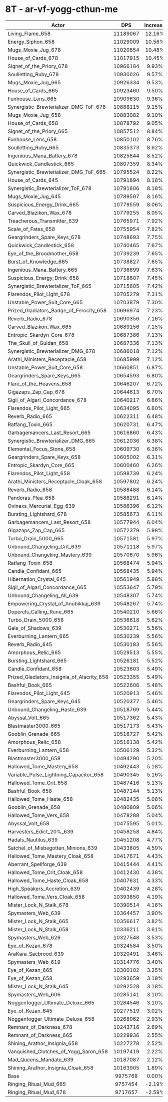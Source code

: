 # 8T - ar-vf-yogg-cthun-me
| Actor | DPS | Increase |
|---|:---:|:---:|
|Living_Flame_658|11189067|12.16%|
|Energy_Siphon_658|11029009|10.56%|
|Mugs_Moxie_Jug_678|11020854|10.48%|
|House_of_Cards_678|11017915|10.45%|
|Signet_of_the_Priory_678|10966184|9.93%|
|Soulletting_Ruby_678|10930026|9.57%|
|Mugs_Moxie_Jug_665|10926334|9.53%|
|House_of_Cards_665|10923460|9.50%|
|Funhouse_Lens_665|10909630|9.36%|
|Synergistic_Brewterializer_DMG_ToF_678|10888115|9.15%|
|Mugs_Moxie_Jug_658|10883082|9.10%|
|House_of_Cards_658|10878792|9.05%|
|Signet_of_the_Priory_665|10857512|8.84%|
|Funhouse_Lens_658|10850102|8.76%|
|Soulletting_Ruby_665|10835373|8.62%|
|Ingenious_Mana_Battery_678|10825844|8.52%|
|Quickwick_Candlestick_665|10807359|8.34%|
|Synergistic_Brewterializer_DMG_ToF_665|10795524|8.22%|
|House_of_Cards_645|10791894|8.18%|
|Synergistic_Brewterializer_ToF_678|10791606|8.18%|
|Mugs_Moxie_Jug_645|10789597|8.16%|
|Suspicious_Energy_Drink_665|10779559|8.06%|
|Carved_Blazikon_Wax_678|10779255|8.05%|
|Treacherous_Transmitter_639|10765971|7.92%|
|Scale_of_Fates_658|10755954|7.82%|
|Geargrinders_Spare_Keys_678|10748693|7.75%|
|Quickwick_Candlestick_658|10740465|7.67%|
|Eye_of_the_Broodmother_658|10739239|7.65%|
|Burst_of_Knowledge_665|10738827|7.65%|
|Ingenious_Mana_Battery_665|10736699|7.63%|
|Suspicious_Energy_Drink_658|10718607|7.45%|
|Synergistic_Brewterializer_ToF_665|10715605|7.42%|
|Flarendos_Pilot_Light_678|10705279|7.31%|
|Unstable_Power_Suit_Core_665|10703879|7.30%|
|Prized_Gladiators_Badge_of_Ferocity_658|10696974|7.23%|
|Reverb_Radio_678|10690356|7.16%|
|Carved_Blazikon_Wax_665|10689156|7.15%|
|Entropic_Skardyn_Core_678|10687386|7.13%|
|The_Skull_of_Guldan_658|10687336|7.13%|
|Synergistic_Brewterializer_DMG_678|10686018|7.12%|
|Arathi_Ministers_Receptacle_658|10685999|7.12%|
|Unstable_Power_Suit_Core_658|10660851|6.87%|
|Geargrinders_Spare_Keys_665|10654593|6.80%|
|Flare_of_the_Heavens_658|10646207|6.72%|
|Gigazaps_Zap_Cap_678|10644613|6.70%|
|Sigil_of_Algari_Concordance_678|10640217|6.66%|
|Flarendos_Pilot_Light_665|10634095|6.60%|
|Reverb_Radio_665|10622311|6.48%|
|Ratfang_Toxin_665|10620731|6.47%|
|Garbagemancers_Last_Resort_665|10616860|6.43%|
|Synergistic_Brewterializer_DMG_665|10612036|6.38%|
|Elemental_Focus_Stone_658|10609730|6.36%|
|Geargrinders_Spare_Keys_658|10605002|6.31%|
|Entropic_Skardyn_Core_665|10600460|6.26%|
|Flarendos_Pilot_Light_658|10598739|6.24%|
|Arathi_Ministers_Receptacle_Cloak_658|10597802|6.24%|
|Reverb_Radio_658|10588488|6.14%|
|Pandoras_Plea_658|10588291|6.14%|
|Ovinaxs_Mercurial_Egg_639|10586396|6.12%|
|Bursting_Lightshard_678|10585673|6.11%|
|Garbagemancers_Last_Resort_658|10577944|6.04%|
|Gigazaps_Zap_Cap_665|10572379|5.98%|
|Turbo_Drain_5000_665|10571581|5.97%|
|Unbound_Changeling_Crit_639|10571118|5.97%|
|Unbound_Changeling_Mastery_639|10570670|5.96%|
|Ratfang_Toxin_658|10568474|5.94%|
|Candle_Confidant_665|10568435|5.94%|
|Hibernation_Crystal_645|10561949|5.88%|
|Sigil_of_Algari_Concordance_665|10553647|5.79%|
|Unbound_Changeling_All_639|10548307|5.74%|
|Empowering_Crystal_of_Anubikkaj_639|10548267|5.74%|
|Doperels_Calling_Rune_665|10540210|5.66%|
|Turbo_Drain_5000_658|10536618|5.62%|
|Gale_of_Shadows_639|10530271|5.56%|
|Everburning_Lantern_665|10530239|5.56%|
|Reverb_Radio_645|10530183|5.56%|
|Amorphous_Relic_665|10529513|5.55%|
|Bursting_Lightshard_665|10526181|5.52%|
|Candle_Confidant_658|10523603|5.49%|
|Prized_Gladiators_Insignia_of_Alacrity_658|10523355|5.49%|
|Bashful_Book_665|10522606|5.48%|
|Flarendos_Pilot_Light_645|10520913|5.46%|
|Geargrinders_Spare_Keys_645|10520377|5.46%|
|Unbound_Changeling_Haste_639|10518769|5.44%|
|Abyssal_Volt_665|10517362|5.43%|
|Blastmaster3000_665|10517173|5.43%|
|Gooblin_Grenade_665|10516727|5.42%|
|Amorphous_Relic_658|10516138|5.42%|
|Everburning_Lantern_658|10506129|5.32%|
|Blastmaster3000_658|10494290|5.20%|
|Hallowed_Tome_Mastery_658|10492443|5.18%|
|Variable_Pulse_Lightning_Capacitor_658|10490345|5.16%|
|Hallowed_Tome_Crit_658|10487416|5.13%|
|Bashful_Book_658|10487144|5.13%|
|Hallowed_Tome_Haste_658|10482435|5.08%|
|Gooblin_Grenade_658|10480809|5.06%|
|Hallowed_Tome_Vers_658|10478288|5.04%|
|Abyssal_Volt_658|10475595|5.01%|
|Harvesters_Edict_20%_639|10458258|4.84%|
|Hadals_Nautilus_639|10451208|4.77%|
|Satchel_of_Misbegotten_Minions_639|10433805|4.59%|
|Hallowed_Tome_Mastery_Cloak_658|10417671|4.43%|
|Aberrant_Spellforge_639|10415444|4.41%|
|Hallowed_Tome_Crit_Cloak_658|10412430|4.38%|
|Hallowed_Tome_Haste_Cloak_658|10407631|4.33%|
|High_Speakers_Accretion_639|10402439|4.28%|
|Hallowed_Tome_Vers_Cloak_658|10393850|4.19%|
|Mister_Lock_N_Stalk_678|10390514|4.16%|
|Spymasters_Web_639|10364457|3.90%|
|Mister_Lock_N_Stalk_665|10356617|3.82%|
|Mister_Lock_N_Stalk_658|10336211|3.61%|
|Spymasters_Web_626|10327548|3.53%|
|Eye_of_Kezan_678|10324584|3.50%|
|AraKara_Sacbrood_639|10320491|3.46%|
|Spymasters_Web_619|10314776|3.40%|
|Eye_of_Kezan_665|10300102|3.25%|
|Eye_of_Kezan_658|10293659|3.19%|
|Mister_Lock_N_Stalk_645|10292528|3.18%|
|Spymasters_Web_606|10285141|3.10%|
|Noggenfogger_Ultimate_Deluxe_665|10284546|3.10%|
|Eye_of_Kezan_645|10277519|3.02%|
|Noggenfogger_Ultimate_Deluxe_658|10268062|2.93%|
|Remnant_of_Darkness_678|10243716|2.69%|
|Remnant_of_Darkness_665|10229936|2.55%|
|Shining_Arathor_Insignia_658|10227278|2.52%|
|Vanquished_Clutches_of_Yogg_Saron_658|10197419|2.22%|
|Mad_Queens_Mandate_639|10187087|2.12%|
|Shining_Arathor_Insignia_Cloak_658|10163905|1.89%|
|Base|9975768|0.00%|
|Ringing_Ritual_Mud_665|9757454|-2.19%|
|Ringing_Ritual_Mud_678|9717657|-2.59%|
